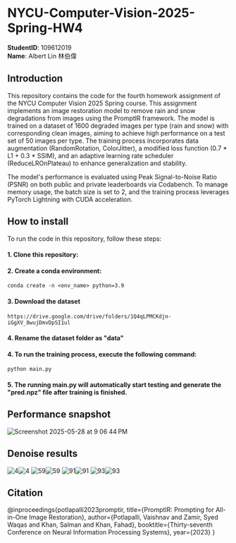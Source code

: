 # NYCU-Computer-Vision-2025-Spring-HW4
**StudentID**: 109612019  
**Name**: Albert Lin 林伯偉

## Introduction
This repository contains the code for the fourth homework assignment of the NYCU Computer Vision 2025 Spring course. This assignment implements an image restoration model to remove rain and snow degradations from images using the PromptIR framework. The model is trained on a dataset of 1600 degraded images per type (rain and snow) with corresponding clean images, aiming to achieve high performance on a test set of 50 images per type. The training process incorporates data augmentation (RandomRotation, ColorJitter), a modified loss function (0.7 * L1 + 0.3 * SSIM), and an adaptive learning rate scheduler (ReduceLROnPlateau) to enhance generalization and stability.

The model's performance is evaluated using Peak Signal-to-Noise Ratio (PSNR) on both public and private leaderboards via Codabench. To manage memory usage, the batch size is set to 2, and the training process leverages PyTorch Lightning with CUDA acceleration.

## How to install
  To run the code in this repository, follow these steps:  

#### 1. Clone this repository:

#### 2. Create a conda environment:  
    conda create -n <env_name> python=3.9

#### 3. Download the dataset  
    https://drive.google.com/drive/folders/1Q4qLPMCKdjn-iGgXV_8wujDmvDpSI1ul

#### 4. Rename the dataset folder as "data" 

    
#### 4. To run the training process, execute the following command:  
    python main.py

#### 5. The running main.py will automatically start testing and generate the "pred.npz" file after training is finished.


## Performance snapshot  
![Screenshot 2025-05-28 at 9 06 44 PM](https://github.com/user-attachments/assets/a93afa9b-7a6b-4043-ba70-cf87a6ea9f85)


## Denoise results

![4](https://github.com/user-attachments/assets/c5265a49-2a50-4a71-ae82-2fbc27f554fe)![4](https://github.com/user-attachments/assets/14a466e8-82b6-4054-85e0-c39916b5984a)
![59](https://github.com/user-attachments/assets/9f5ec103-a748-405f-80c6-c918446802c3)![59](https://github.com/user-attachments/assets/d2e7b466-cdca-4b10-b750-827ee7dd4e73)
![91](https://github.com/user-attachments/assets/5dfc95e2-a75a-46b7-84fb-eb192b8b7a09)![91](https://github.com/user-attachments/assets/50300db3-4ce9-4ed7-b6e4-6a610c91acc4)
![93](https://github.com/user-attachments/assets/5c0efbe5-3f8b-430d-af7d-a993762c9c31)![93](https://github.com/user-attachments/assets/1f3d55b3-264c-4c0a-b53d-e260891aea47)

## Citation

@inproceedings{potlapalli2023promptir,
  title={PromptIR: Prompting for All-in-One Image Restoration},
  author={Potlapalli, Vaishnav and Zamir, Syed Waqas and Khan, Salman and Khan, Fahad},
  booktitle={Thirty-seventh Conference on Neural Information Processing Systems},
  year={2023}
}
